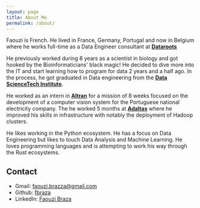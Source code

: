 ```yaml
---
layout: page
title: About Me
permalink: /about/
---
```


Faouzi is French. He lived in France, Germany, Portugal and now in Belgium where he works full-time as a Data Engineer consultant at [**Dataroots**](https://dataroots.io/)

He previously worked during 8 years as a scientist in biology and got hooked by the Bioinformaticians' black magic! He decided to dive more into the IT and start learning how to program for data 2 years and a half ago. In the process, he got graduated in Data engineering from the [**Data ScienceTech Institute**](https://www.datasciencetech.institute/).

He worked as an intern in [**Altran**](https://capgemini-engineering.com/be/en/) for a mission of 8 weeks focused on the development of a computer vision system for the Portuguese national electricity company. The he worked 5 months at [**Adaltas**](https://www.adaltas.com/en/) where he improved his skills in infrastructure with notably the deployment of Hadoop clusters.

He likes working in the Python ecosystem. He has a focus on Data Engineering but likes to touch Data Analysis and Machine Learning. He loves programming languages and is attempting to work his way through the Rust ecosystems.

Contact
--------

* Gmail: faouzi.brazza@gmail.com
* Github: [fbraza](https://github.com/fbraza)
* LinkedIn: [Faouzi Braza](https://www.linkedin.com/in/faouzi-braza/)
